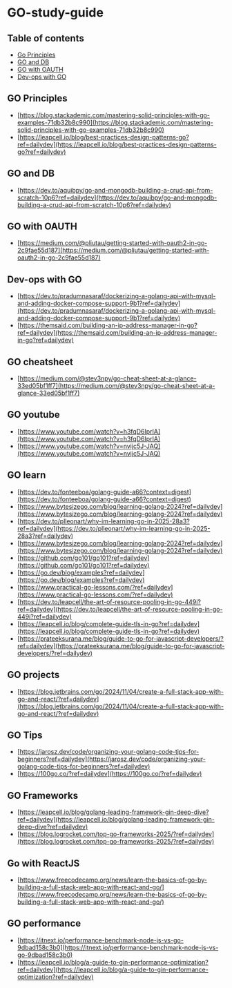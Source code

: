 # GO-study-guide

## Table of contents

- [Go Principles](#go-principles)
- [GO and DB](#go-and-db)
- [GO with OAUTH](#go-with-oauth)
- [Dev-ops with GO](#dev-ops-with-go)

## GO Principles
- [https://blog.stackademic.com/mastering-solid-principles-with-go-examples-71db32b8c990](https://blog.stackademic.com/mastering-solid-principles-with-go-examples-71db32b8c990)<br>
- [https://leapcell.io/blog/best-practices-design-patterns-go?ref=dailydev](https://leapcell.io/blog/best-practices-design-patterns-go?ref=dailydev)<br>

## GO and DB
- [https://dev.to/aquibpy/go-and-mongodb-building-a-crud-api-from-scratch-10p6?ref=dailydev](https://dev.to/aquibpy/go-and-mongodb-building-a-crud-api-from-scratch-10p6?ref=dailydev)<br>

## GO with OAUTH
- [https://medium.com/@pliutau/getting-started-with-oauth2-in-go-2c9fae55d187](https://medium.com/@pliutau/getting-started-with-oauth2-in-go-2c9fae55d187)<br>

## Dev-ops with GO
- [https://dev.to/pradumnasaraf/dockerizing-a-golang-api-with-mysql-and-adding-docker-compose-support-9b1?ref=dailydev](https://dev.to/pradumnasaraf/dockerizing-a-golang-api-with-mysql-and-adding-docker-compose-support-9b1?ref=dailydev)<br>
- [https://themsaid.com/building-an-ip-address-manager-in-go?ref=dailydev](https://themsaid.com/building-an-ip-address-manager-in-go?ref=dailydev)<br>

## GO cheatsheet 
- [https://medium.com/@stev3npy/go-cheat-sheet-at-a-glance-33ed05bf1ff7](https://medium.com/@stev3npy/go-cheat-sheet-at-a-glance-33ed05bf1ff7)<br>

## GO youtube
- [https://www.youtube.com/watch?v=h3fqD6IprIA](https://www.youtube.com/watch?v=h3fqD6IprIA)<br>
- [https://www.youtube.com/watch?v=nvijc5J-JAQ](https://www.youtube.com/watch?v=nvijc5J-JAQ)<br>

## GO learn
- [https://dev.to/fonteeboa/golang-guide-a66?context=digest](https://dev.to/fonteeboa/golang-guide-a66?context=digest)<br>
- [https://www.bytesizego.com/blog/learning-golang-2024?ref=dailydev](https://www.bytesizego.com/blog/learning-golang-2024?ref=dailydev)<br>
- [https://dev.to/plleonart/why-im-learning-go-in-2025-28a3?ref=dailydev](https://dev.to/plleonart/why-im-learning-go-in-2025-28a3?ref=dailydev)<br>
- [https://www.bytesizego.com/blog/learning-golang-2024?ref=dailydev](https://www.bytesizego.com/blog/learning-golang-2024?ref=dailydev)<br>
- [https://github.com/go101/go101?ref=dailydev](https://github.com/go101/go101?ref=dailydev)<br>
- [https://go.dev/blog/examples?ref=dailydev](https://go.dev/blog/examples?ref=dailydev)<br>
- [https://www.practical-go-lessons.com/?ref=dailydev](https://www.practical-go-lessons.com/?ref=dailydev)<br>
- [https://dev.to/leapcell/the-art-of-resource-pooling-in-go-449i?ref=dailydev](https://dev.to/leapcell/the-art-of-resource-pooling-in-go-449i?ref=dailydev)<br>
- [https://leapcell.io/blog/complete-guide-tls-in-go?ref=dailydev](https://leapcell.io/blog/complete-guide-tls-in-go?ref=dailydev)<br>
- [https://prateeksurana.me/blog/guide-to-go-for-javascript-developers/?ref=dailydev](https://prateeksurana.me/blog/guide-to-go-for-javascript-developers/?ref=dailydev)<br>

## GO projects
- [https://blog.jetbrains.com/go/2024/11/04/create-a-full-stack-app-with-go-and-react/?ref=dailydev](https://blog.jetbrains.com/go/2024/11/04/create-a-full-stack-app-with-go-and-react/?ref=dailydev)<br>

## GO Tips
- [https://jarosz.dev/code/organizing-your-golang-code-tips-for-beginners?ref=dailydev](https://jarosz.dev/code/organizing-your-golang-code-tips-for-beginners?ref=dailydev)<br>
- [https://100go.co/?ref=dailydev](https://100go.co/?ref=dailydev)<br>

## GO Frameworks
- [https://leapcell.io/blog/golang-leading-framework-gin-deep-dive?ref=dailydev](https://leapcell.io/blog/golang-leading-framework-gin-deep-dive?ref=dailydev)<br>
- [https://blog.logrocket.com/top-go-frameworks-2025/?ref=dailydev](https://blog.logrocket.com/top-go-frameworks-2025/?ref=dailydev)<br>

## Go with ReactJS
- [https://www.freecodecamp.org/news/learn-the-basics-of-go-by-building-a-full-stack-web-app-with-react-and-go/](https://www.freecodecamp.org/news/learn-the-basics-of-go-by-building-a-full-stack-web-app-with-react-and-go/)<br>

## GO performance
- [https://itnext.io/performance-benchmark-node-js-vs-go-9dbad158c3b0](https://itnext.io/performance-benchmark-node-js-vs-go-9dbad158c3b0)<br>
- [https://leapcell.io/blog/a-guide-to-gin-performance-optimization?ref=dailydev](https://leapcell.io/blog/a-guide-to-gin-performance-optimization?ref=dailydev)<br>
